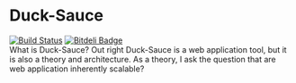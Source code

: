 Duck-Sauce
==========
[![Build Status](https://travis-ci.org/fassetar/Duck-Sauce.svg?branch=master)](https://travis-ci.org/fassetar/Duck-Sauce)
[![Bitdeli Badge](https://d2weczhvl823v0.cloudfront.net/fassetar/duck-sauce/trend.png)](https://bitdeli.com/free "Bitdeli Badge")
<br/>
What is Duck-Sauce?
Out right Duck-Sauce is a web application tool, but it is also a theory and architecture. As a theory, I ask the question that are web application inherently scalable? 


